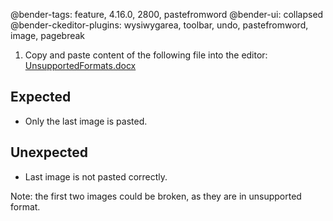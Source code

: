 @bender-tags: feature, 4.16.0, 2800, pastefromword
@bender-ui: collapsed
@bender-ckeditor-plugins: wysiwygarea, toolbar, undo, pastefromword, image, pagebreak

1. Copy and paste content of the following file into the editor:
[UnsupportedFormats.docx](../generated/_fixtures/ImagesExtraction/UnsupportedFormats/UnsupportedFormats.docx)

## Expected

* Only the last image is pasted.

## Unexpected

* Last image is not pasted correctly.

Note: the first two images could be broken, as they are in unsupported format.
